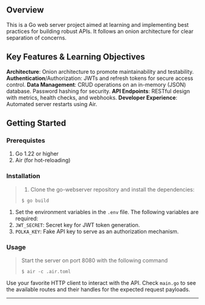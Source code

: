 ##  Overview

This is a Go web server project aimed at learning and implementing best practices for building robust APIs. It follows an onion architecture for clear separation of concerns.

## Key Features & Learning Objectives

**Architecture**: Onion architecture to promote maintainability and testability.
**Authentication**/Authorization: JWTs and refresh tokens for secure access control.
**Data Management**: CRUD operations on an in-memory (JSON) database. Password hashing for security.
**API Endpoints**: RESTful design with metrics, health checks, and webhooks.
**Developer Experience**: Automated server restarts using Air.

##  Getting Started

### Prerequistes

1. Go 1.22 or higher
2. Air (for hot-reloading)

###  Installation

> 1. Clone the go-webserver repository and install the dependencies:
> ```console
> $ go build 
> ```

1. Set the environment variables in the `.env` file. The following variables are required:
  1. `JWT_SECRET`: Secret key for JWT token generation.
  2. `POLKA_KEY`: Fake API key to serve as an authorization mechanism.

###  Usage

> Start the server on port 8080 with the following command
> ```console
> $ air -c .air.toml
> ```

Use your favorite HTTP client to interact with the API. 
Check `main.go` to see the available routes and their handles for the expected request payloads.

---
